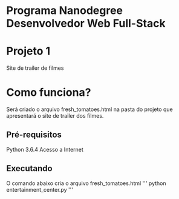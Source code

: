 Programa Nanodegree Desenvolvedor Web Full-Stack
================================================

# Projeto 1
Site de trailer de filmes

# Como funciona?
Será criado o arquivo fresh_tomatoes.html na pasta do projeto que apresentará o site de trailer dos filmes.

## Pré-requisitos
Python 3.6.4
Acesso a Internet

## Executando
O comando abaixo cria o arquivo fresh_tomatoes.html
'''
python entertainment_center.py
'''
